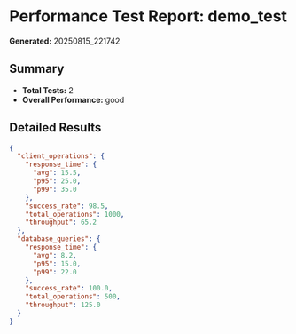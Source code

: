 # Performance Test Report: demo_test

**Generated:** 20250815_221742

## Summary

- **Total Tests:** 2
- **Overall Performance:** good

## Detailed Results

```json
{
  "client_operations": {
    "response_time": {
      "avg": 15.5,
      "p95": 25.0,
      "p99": 35.0
    },
    "success_rate": 98.5,
    "total_operations": 1000,
    "throughput": 65.2
  },
  "database_queries": {
    "response_time": {
      "avg": 8.2,
      "p95": 15.0,
      "p99": 22.0
    },
    "success_rate": 100.0,
    "total_operations": 500,
    "throughput": 125.0
  }
}
```
